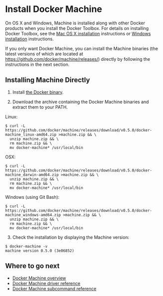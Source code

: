 <!--[metadata]>
+++
title = "Docker Machine"
description = "How to install Docker Machine"
keywords = ["machine, orchestration, install, installation, docker, documentation"]
[menu.main]
parent="mn_install"
weight=3
+++
<![end-metadata]-->

# Install Docker Machine

On OS X and Windows, Machine is installed along with other Docker products when
you install the Docker Toolbox. For details on installing Docker Toolbox, see
the <a href="https://docs.docker.com/installation/mac/" target="_blank">Mac OS X
installation</a> instructions or <a
href="https://docs.docker.com/installation/windows" target="_blank">Windows
installation</a> instructions.

If you only want Docker Machine, you can install the Machine binaries (the
latest versions of which are located at
https://github.com/docker/machine/releases/) directly by following the
instructions in the next section.

## Installing Machine Directly

1. Install <a href="https://docs.docker.com/installation/"
target="_blank">the Docker binary</a>.

2. Download the archive containing the Docker Machine binaries and extract them
to your PATH.

Linux:

```
$ curl -L https://github.com/docker/machine/releases/download/v0.5.0/docker-machine_linux-amd64.zip >machine.zip && \
  unzip machine.zip && \
  rm machine.zip && \
  mv docker-machine* /usr/local/bin
```

OSX:

```
$ curl -L https://github.com/docker/machine/releases/download/v0.5.0/docker-machine_darwin-amd64.zip >machine.zip && \
  unzip machine.zip && \
  rm machine.zip && \
  mv docker-machine* /usr/local/bin
```

Windows (using Git Bash):

```
$ curl -L https://github.com/docker/machine/releases/download/v0.5.0/docker-machine_windows-amd64.zip >machine.zip && \
  unzip machine.zip && \
  rm machine.zip && \
  mv docker-machine* /usr/local/bin
```

3. Check the installation by displaying the Machine version:

```
$ docker-machine -v
machine version 0.5.0 (3e06852)
```

## Where to go next

* [Docker Machine overview](/)
* [Docker Machine driver reference](drivers/index.md)
* [Docker Machine subcommand reference](reference/index.md)

